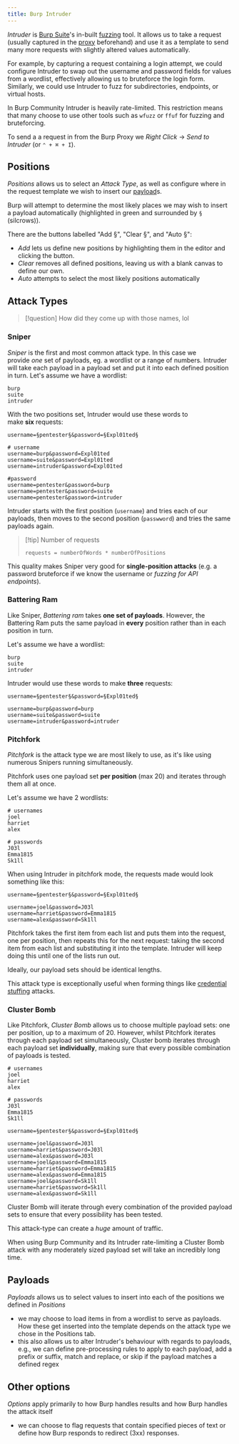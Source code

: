 ```yaml
---
title: Burp Intruder
---
```


_Intruder_ is [Burp Suite](cybersecurity/knowledge/tools/burp/)'s in-built [fuzzing](knowledge/offsec/glossary/fuzzing.md) tool. It allows us to take a request (usually captured in the [proxy](knowledge/offsec/tools/burp/proxy.md) beforehand) and use it as a template to send many more requests with slightly altered values automatically.

For example, by capturing a request containing a login attempt, we could configure Intruder to swap out the username and password fields for values from a wordlist, effectively allowing us to bruteforce the login form. Similarly, we could use Intruder to fuzz for subdirectories, endpoints, or virtual hosts.

In Burp Community Intruder is heavily rate-limited. This restriction means that many choose to use other tools such as `wfuzz` or `ffuf` for fuzzing and bruteforcing.

To send a a request in from the Burp Proxy we _Right Click_ -> _Send to Intruder_ (or `⌃ + ⌘ + I`).

## Positions

*Positions* allows us to select an _Attack Type_, as well as configure where in the request template we wish to insert our [payload](knowledge/offsec/glossary/payload.md)s.

Burp will attempt to determine the most likely places we may wish to insert a payload automatically (highlighted in green and surrounded by `§` (silcrows)).

There are the buttons labelled "Add §", "Clear §", and "Auto §":

- *Add* lets us define new positions by highlighting them in the editor and clicking the button.
- *Clear* removes all defined positions, leaving us with a blank canvas to define our own.
- *Auto* attempts to select the most likely positions automatically

## Attack Types

> [!question] How did they come up with those names, lol

### Sniper

_Sniper_ is the first and most common attack type. In this case we provide *one* set of payloads, eg. a wordlist or a range of numbers. Intruder will take each payload in a payload set and put it into each defined position in turn.
Let's assume we have a wordlist:

```
burp
suite
intruder
```

With the two positions set, Intruder would use these words to make **six** requests:

```
username=§pentester§&password=§Expl01ted§

# username
username=burp&password=Expl01ted
username=suite&password=Expl01ted
username=intruder&password=Expl01ted

#password
username=pentester&password=burp
username=pentester&password=suite
username=pentester&password=intruder
```

Intruder starts with the first position (`username`) and tries each of our payloads, then moves to the second position (`passwword`) and tries the same payloads again.

> [!tip] Number of requests
>
> `requests = numberOfWords * numberOfPositions`

This quality makes Sniper very good for **single-position attacks** (e.g. a password bruteforce if we know the username or *fuzzing for API endpoints*).

### Battering Ram

Like Sniper, _Battering ram_ takes **one set of payloads**. However, the Battering Ram puts the same payload in **every** position rather than in each position in turn.

Let's assume we have a wordlist:

```
burp
suite
intruder
```

Intruder would use these words to make **three** requests:

```
username=§pentester§&password=§Expl01ted§

username=burp&password=burp
username=suite&password=suite
username=intruder&password=intruder
```

### Pitchfork

_Pitchfork_ is the attack type we are most likely to use, as it's like using numerous Snipers running simultaneously.

Pitchfork uses one payload set **per position** (max 20) and iterates through them all at once.

Let's assume we have 2 wordlists:

```
# usernames
joel
harriet
alex

# passwords
J03l
Emma1815
Sk1ll
```

When using Intruder in pitchfork mode, the requests made would look something like this:

```
username=§pentester§&password=§Expl01ted§

username=joel&password=J03l
username=harriet&password=Emma1815
username=alex&password=Sk1ll
```

Pitchfork takes the first item from each list and puts them into the request, one per position, then repeats this for the next request: taking the second item from each list and substituting it into the template. Intruder will keep doing this until one of the lists run out.

Ideally, our payload sets should be identical lengths.

This attack type is exceptionally useful when forming things like [credential stuffing](credential%20stuffing) attacks.

### Cluster Bomb

Like Pitchfork, _Cluster Bomb_ allows us to choose multiple payload sets: one per position, up to a maximum of 20. However, whilst Pitchfork iterates through each payload set simultaneously, Cluster bomb iterates through each payload set **individually**, making sure that every possible combination of payloads is tested.

```
# usernames
joel
harriet
alex

# passwords
J03l
Emma1815
Sk1ll
```

```
username=§pentester§&password=§Expl01ted§

username=joel&password=J03l
username=harriet&password=J03l
username=alex&password=J03l
username=joel&password=Emma1815
username=harriet&password=Emma1815
username=alex&password=Emma1815
username=joel&password=Sk1ll
username=harriet&password=Sk1ll
username=alex&password=Sk1ll
```

Cluster Bomb will iterate through every combination of the provided payload sets to ensure that every possibility has been tested.

This attack-type can create a *huge* amount of traffic.

When using Burp Community and its Intruder rate-limiting a Cluster Bomb attack with any moderately sized payload set will take an incredibly long time.

## Payloads

*Payloads* allows us to select values to insert into each of the positions we defined in _Positions_

- we may choose to load items in from a wordlist to serve as payloads. How these get inserted into the template depends on the attack type we chose in the Positions tab.
- this also allows us to alter Intruder's behaviour with regards to payloads, e.g., we can define pre-processing rules to apply to each payload, add a prefix or suffix, match and replace, or skip if the payload matches a defined regex

## Other options

_Options_ apply primarily to how Burp handles results and how Burp handles the attack itself

- we can choose to flag requests that contain specified pieces of text or define how Burp responds to redirect (3xx) responses.
